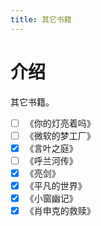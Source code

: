 ```yaml
---
title: 其它书籍
---
```

# 介绍
其它书籍。

- [ ] 《你的灯亮着吗》
- [ ] 《微软的梦工厂》
- [x] 《言叶之庭》
- [ ] 《呼兰河传》
- [x] 《亮剑》
- [x] 《平凡的世界》
- [x] 《小窗幽记》
- [x] 《肖申克的救赎》